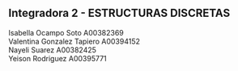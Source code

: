 ## Integradora 2 - ESTRUCTURAS DISCRETAS


Isabella Ocampo Soto A00382369 <br>
Valentina Gonzalez Tapiero A00394152 <br>
Nayeli Suarez A00382425 <br>
Yeison Rodriguez A00395771 <br>

